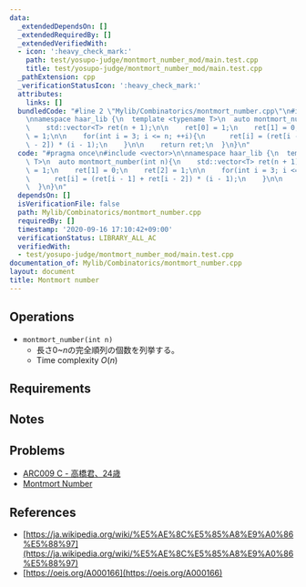 ```yaml
---
data:
  _extendedDependsOn: []
  _extendedRequiredBy: []
  _extendedVerifiedWith:
  - icon: ':heavy_check_mark:'
    path: test/yosupo-judge/montmort_number_mod/main.test.cpp
    title: test/yosupo-judge/montmort_number_mod/main.test.cpp
  _pathExtension: cpp
  _verificationStatusIcon: ':heavy_check_mark:'
  attributes:
    links: []
  bundledCode: "#line 2 \"Mylib/Combinatorics/montmort_number.cpp\"\n#include <vector>\n\
    \nnamespace haar_lib {\n  template <typename T>\n  auto montmort_number(int n){\n\
    \    std::vector<T> ret(n + 1);\n\n    ret[0] = 1;\n    ret[1] = 0;\n    ret[2]\
    \ = 1;\n\n    for(int i = 3; i <= n; ++i){\n      ret[i] = (ret[i - 1] + ret[i\
    \ - 2]) * (i - 1);\n    }\n\n    return ret;\n  }\n}\n"
  code: "#pragma once\n#include <vector>\n\nnamespace haar_lib {\n  template <typename\
    \ T>\n  auto montmort_number(int n){\n    std::vector<T> ret(n + 1);\n\n    ret[0]\
    \ = 1;\n    ret[1] = 0;\n    ret[2] = 1;\n\n    for(int i = 3; i <= n; ++i){\n\
    \      ret[i] = (ret[i - 1] + ret[i - 2]) * (i - 1);\n    }\n\n    return ret;\n\
    \  }\n}\n"
  dependsOn: []
  isVerificationFile: false
  path: Mylib/Combinatorics/montmort_number.cpp
  requiredBy: []
  timestamp: '2020-09-16 17:10:42+09:00'
  verificationStatus: LIBRARY_ALL_AC
  verifiedWith:
  - test/yosupo-judge/montmort_number_mod/main.test.cpp
documentation_of: Mylib/Combinatorics/montmort_number.cpp
layout: document
title: Montmort number
---
```


## Operations

- `montmort_number(int n)`
	- 長さ$0$~$n$の完全順列の個数を列挙する。
	- Time complexity $O(n)$

## Requirements

## Notes

## Problems

- [ARC009 C - 高橋君、24歳](https://atcoder.jp/contests/arc009/tasks/arc009_3)
- [Montmort Number](https://judge.yosupo.jp/problem/montmort_number_mod)

## References

- [https://ja.wikipedia.org/wiki/%E5%AE%8C%E5%85%A8%E9%A0%86%E5%88%97](https://ja.wikipedia.org/wiki/%E5%AE%8C%E5%85%A8%E9%A0%86%E5%88%97)
- [https://oeis.org/A000166](https://oeis.org/A000166)

